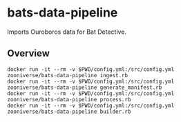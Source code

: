 # bats-data-pipeline

Imports Ouroboros data for Bat Detective.

## Overview

```
docker run -it --rm -v $PWD/config.yml:/src/config.yml zooniverse/bats-data-pipeline ingest.rb
docker run -it --rm -v $PWD/config.yml:/src/config.yml zooniverse/bats-data-pipeline generate_manifest.rb
docker run -it --rm -v $PWD/config.yml:/src/config.yml zooniverse/bats-data-pipeline process.rb
docker run -it --rm -v $PWD/config.yml:/src/config.yml zooniverse/bats-data-pipeline builder.rb
```
